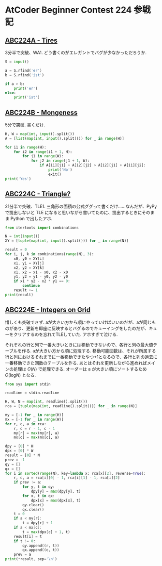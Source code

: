 # AtCoder Beginner Contest 224 参戦記

## [ABC224A - Tires](https://atcoder.jp/contests/abc224/tasks/abc224_a)

3分半で突破、WA1. どう書くのがエレガントでバグが少なかっただろうか.

```python
S = input()

a = S.rfind('er')
b = S.rfind('ist')

if a > b:
    print('er')
else:
    print('ist')
```

## [ABC224B - Mongeness](https://atcoder.jp/contests/abc224/tasks/abc224_b)

5分で突破. 書くだけ.

```python
H, W = map(int, input().split())
A = [list(map(int, input().split())) for _ in range(H)]

for i1 in range(H):
    for i2 in range(i1 + 1, H):
        for j1 in range(W):
            for j2 in range(j1 + 1, W):
                if A[i1][j1] + A[i2][j2] > A[i2][j1] + A[i1][j2]:
                    print('No')
                    exit()
print('Yes')
```

## [ABC224C - Triangle?](https://atcoder.jp/contests/abc224/tasks/abc224_c)

21分半で突破、TLE1. 三角形の面積の公式ググって書くだけ……なんだが、PyPy で提出しないと TLE になると思いながら書いてたのに、提出するときにそのまま Python で出したアホ.

```python
from itertools import combinations

N = int(input())
XY = [tuple(map(int, input().split())) for _ in range(N)]

result = 0
for i, j, k in combinations(range(N), 3):
    x0, y0 = XY[i]
    x1, y1 = XY[j]
    x2, y2 = XY[k]
    x1, x2 = x1 - x0, x2 - x0
    y1, y2 = y1 - y0, y2 - y0
    if x1 * y2 - x2 * y1 == 0:
        continue
    result += 1
print(result)
```

## [ABC224E - Integers on Grid](https://atcoder.jp/contests/abc224/tasks/abc224_e)

惜しくも突破できず. aが大きい方から順にやっていけばいいのだが、aが同じものがあり、更新を即座に反映するとバグるのでキューイングをしたのだが、キューをクリアするのを忘れてTLEしていた. アホすぎて泣ける.

それぞれの行と列で一番大きいときには移動できないので、各行と列の最大値テーブルを作る. aが大きい方から順に処理する. 移動可能回数は、それが所属する行と列におけるそれまでに一番移動できたやつ+1となるので、各行と列の過去に一番移動できた回数のテーブルを作る. あとはそれを更新しながら進めればメインの処理は *O*(*N*) で処理できる. オーダーは a が大きい順にソートするため *O*(log<i>N</i>) となる.

```python
from sys import stdin

readline = stdin.readline

H, W, N = map(int, readline().split())
rca = [tuple(map(int, readline().split())) for _ in range(N)]

my = [-1 for _ in range(H)]
mx = [-1 for _ in range(W)]
for r, c, a in rca:
    r, c = r - 1, c - 1
    my[r] = max(my[r], a)
    mx[c] = max(mx[c], a)

dpy = [0] * H
dpx = [0] * W
result = [0] * N
prev = -1
qy = []
qx = []
for i in sorted(range(N), key=lambda x: rca[x][2], reverse=True):
    r, c, a = rca[i][0] - 1, rca[i][1] - 1, rca[i][2]
    if prev != a:
        for y, t in qy:
            dpy[y] = max(dpy[y], t)
        for x, t in qx:
            dpx[x] = max(dpx[x], t)
        qy.clear()
        qx.clear()
    t = 0
    if a < my[r]:
        t = dpy[r] + 1
    if a < mx[c]:
        t = max(dpx[c] + 1, t)
    result[i] = t
    if t != 0:
        qy.append((r, t))
        qx.append((c, t))
    prev = a
print(*result, sep='\n')
```
